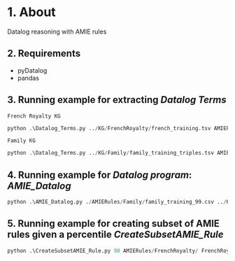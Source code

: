 # 1.  About

Datalog reasoning with AMIE rules

## 2. Requirements

* pyDatalog
* pandas

## 3. Running example for extracting *Datalog Terms*
`French Royalty KG`
```python
python .\Datalog_Terms.py ../KG/FrenchRoyalty/french_training.tsv AMIERules/FrenchRoyalty/terms_FrenchRoyalty.csv 
```
`Family KG`
```python
python .\Datalog_Terms.py ../KG/Family/family_training_triples.tsv AMIERules/Family/terms_Family.csv
```
## 4. Running example for *Datalog program*: *AMIE_Datalog*
```python
python .\AMIE_Datalog.py ./AMIERules/Family/family_training_99.csv ../KG/Family/family_training_triples.tsv ./AMIERules/Family/Deduced/ 99
```
## 5. Running example for creating subset of AMIE rules given a percentile *CreateSubsetAMIE_Rule*
```python
python .\CreateSubsetAMIE_Rule.py 90 AMIERules/FrenchRoyalty/ FrenchRoyalty_AMIE_Rules
```
